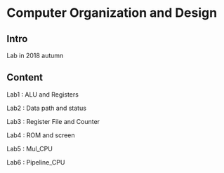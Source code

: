 # Computer Organization and Design

## Intro
Lab in 2018 autumn

## Content

Lab1 : ALU and Registers

Lab2 : Data path and status

Lab3 : Register File and Counter

Lab4 : ROM and screen 

Lab5 : Mul_CPU

Lab6 : Pipeline_CPU  
